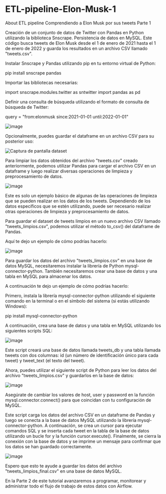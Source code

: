 ﻿# ETL-pipeline-Elon-Musk-1

About
ETL pipeline Comprendiendo a Elon Musk por sus tweets Parte 1

Creación de un conjunto de datos de Twitter con Pandas en Python utilizando la biblioteca Snscrape. Persistencia de datos en MySQL.
Este código busca tweets de Elon Musk desde el 1 de enero de 2021 hasta el 1 de enero de 2022 y guarda los resultados en un archivo CSV llamado "tweets.csv".

Instalar Snscrape y Pandas utilizando pip en tu entorno virtual de Python:

pip install snscrape pandas

Importar las bibliotecas necesarias:

import snscrape.modules.twitter as sntwitter
import pandas as pd

Definir una consulta de búsqueda utilizando el formato de consulta de búsqueda de Twitter:

query = "from:elonmusk since:2021-01-01 until:2022-01-01"

![image](https://user-images.githubusercontent.com/29576337/222800127-15db4a43-10c9-41ae-8593-3a1049a94340.png)

Opcionalmente, puedes guardar el dataframe en un archivo CSV para su posterior uso:

![Captura de pantalla dataset](https://user-images.githubusercontent.com/29576337/222799377-f63f3727-6404-456b-9618-5cd0f2754edb.png)

Para limpiar los datos obtenidos del archivo "tweets.csv" creado anteriormente, podemos utilizar Pandas para cargar el archivo CSV en un dataframe y luego realizar diversas operaciones de limpieza y preprocesamiento de datos.

![image](https://user-images.githubusercontent.com/29576337/222800293-0d3e06e7-d45b-4f21-87d5-08c07dc617d0.png)

Este es solo un ejemplo básico de algunas de las operaciones de limpieza que se pueden realizar en los datos de los tweets. Dependiendo de los datos específicos que se estén utilizando, puede ser necesario realizar otras operaciones de limpieza y preprocesamiento de datos.

Para guardar el dataset de tweets limpios en un nuevo archivo CSV llamado "tweets_limpios.csv", podemos utilizar el método to_csv() del dataframe de Pandas.

Aquí te dejo un ejemplo de cómo podrías hacerlo:

![image](https://user-images.githubusercontent.com/29576337/222800541-a213d0db-74eb-4623-b3b5-6a4ac3e68e02.png)

Para guardar los datos del archivo "tweets_limpios.csv" en una base de datos MySQL, necesitaremos instalar la librería de Python mysql-connector-python. También necesitaremos crear una base de datos y una tabla en MySQL para almacenar los datos.

A continuación te dejo un ejemplo de cómo podrías hacerlo:

Primero, instala la librería mysql-connector-python utilizando el siguiente comando en la terminal o en el símbolo del sistema (si estás utilizando Windows):

pip install mysql-connector-python

A continuación, crea una base de datos y una tabla en MySQL utilizando los siguientes scripts SQL:

![image](https://user-images.githubusercontent.com/29576337/222800804-8223bab2-c040-48c8-8fca-6c101bd9e6ae.png)

Este script creará una base de datos llamada tweets_db y una tabla llamada tweets con dos columnas: id (un número de identificación único para cada tweet) y tweet_text (el texto del tweet).

Ahora, puedes utilizar el siguiente script de Python para leer los datos del archivo "tweets_limpios.csv" y guardarlos en la base de datos:

![image](https://user-images.githubusercontent.com/29576337/222800983-10771306-103e-43ed-b9ab-dd85b3185bf5.png)

Asegúrate de cambiar los valores de host, user y password en la función mysql.connector.connect() para que coincidan con tu configuración de MySQL.

Este script carga los datos del archivo CSV en un dataframe de Pandas y luego se conecta a la base de datos MySQL utilizando la librería mysql-connector-python. A continuación, se crea un cursor para ejecutar comandos SQL y se inserta cada tweet en la tabla de la base de datos utilizando un bucle for y la función cursor.execute(). Finalmente, se cierra la conexión con la base de datos y se imprime un mensaje para confirmar que los datos se han guardado correctamente.

![image](https://user-images.githubusercontent.com/29576337/222815627-471c9ecd-ccbc-4fa4-9590-93b5d5a9b839.png)


Espero que esto te ayude a guardar los datos del archivo "tweets_limpios_final.csv" en una base de datos MySQL.

En la Parte 2 de este tutorial avanzaremos a programar, monitorear y administrar todo el flujo de trabajo de estos datos con Airflow.
